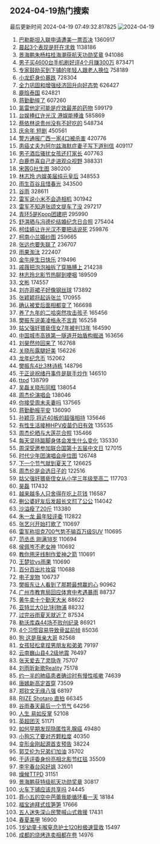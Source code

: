 ## 2024-04-19热门搜索 
最后更新时间 2024-04-19 07:49:32.817825 
![2024-04-19](https://imgs-storage.s3.us-east-005.backblazeb2.com/20240419/2024-04-19.png?versionId=4_z8fbbed132d73df8689c40f13_f1096e8007d379e53_d20240418_m234932_c005_v0501008_t0025_u01713484172696) 
1. [巴勒斯坦入联申请遭美一票否决](https://s.weibo.com/weibo?q=%23%E5%B7%B4%E5%8B%92%E6%96%AF%E5%9D%A6%E5%85%A5%E8%81%94%E7%94%B3%E8%AF%B7%E9%81%AD%E7%BE%8E%E4%B8%80%E7%A5%A8%E5%90%A6%E5%86%B3%23&t=31&band_rank=20&Refer=top) 1360917
1. [晨起3个表现是肝在求救](https://s.weibo.com/weibo?q=%23%E6%99%A8%E8%B5%B73%E4%B8%AA%E8%A1%A8%E7%8E%B0%E6%98%AF%E8%82%9D%E5%9C%A8%E6%B1%82%E6%95%91%23&t=31&band_rank=8&Refer=top) 1138186
1. [景海鹏朱杨柱桂海潮获航天功勋奖章](https://s.weibo.com/weibo?q=%23%E6%99%AF%E6%B5%B7%E9%B9%8F%E6%9C%B1%E6%9D%A8%E6%9F%B1%E6%A1%82%E6%B5%B7%E6%BD%AE%E8%8E%B7%E8%88%AA%E5%A4%A9%E5%8A%9F%E5%8B%8B%E5%A5%96%E7%AB%A0%23&t=31&band_rank=3&Refer=top) 941086
1. [男子买4600台手机刷好评4个月赚300万](https://s.weibo.com/weibo?q=%23%E7%94%B7%E5%AD%90%E4%B9%B04600%E5%8F%B0%E6%89%8B%E6%9C%BA%E5%88%B7%E5%A5%BD%E8%AF%844%E4%B8%AA%E6%9C%88%E8%B5%9A300%E4%B8%87%23&t=31&band_rank=40&Refer=top) 873471
1. [专家鼓励买到下铺的年轻人跟老人换位](https://s.weibo.com/weibo?q=%23%E4%B8%93%E5%AE%B6%E9%BC%93%E5%8A%B1%E4%B9%B0%E5%88%B0%E4%B8%8B%E9%93%BA%E7%9A%84%E5%B9%B4%E8%BD%BB%E4%BA%BA%E8%B7%9F%E8%80%81%E4%BA%BA%E6%8D%A2%E4%BD%8D%23&t=31&band_rank=1&Refer=top) 758189
1. [小龙虾身价暴跌](https://s.weibo.com/weibo?q=%23%E5%B0%8F%E9%BE%99%E8%99%BE%E8%BA%AB%E4%BB%B7%E6%9A%B4%E8%B7%8C%23&t=31&band_rank=2&Refer=top) 728304
1. [全力巩固和增强经济回升向好态势](https://s.weibo.com/weibo?q=%23%E5%85%A8%E5%8A%9B%E5%B7%A9%E5%9B%BA%E5%92%8C%E5%A2%9E%E5%BC%BA%E7%BB%8F%E6%B5%8E%E5%9B%9E%E5%8D%87%E5%90%91%E5%A5%BD%E6%80%81%E5%8A%BF%23&t=31&band_rank=3&Refer=top) 626427
1. [鹿晗泰国](https://s.weibo.com/weibo?q=%E9%B9%BF%E6%99%97%E6%B3%B0%E5%9B%BD&t=31&band_rank=4&Refer=top) 624821
1. [蒋勤勤摔了](https://s.weibo.com/weibo?q=%23%E8%92%8B%E5%8B%A4%E5%8B%A4%E6%91%94%E4%BA%86%23&t=31&band_rank=5&Refer=top) 607260
1. [氯雷他定可能是疗效最差的药物](https://s.weibo.com/weibo?q=%E6%B0%AF%E9%9B%B7%E4%BB%96%E5%AE%9A%E5%8F%AF%E8%83%BD%E6%98%AF%E7%96%97%E6%95%88%E6%9C%80%E5%B7%AE%E7%9A%84%E8%8D%AF%E7%89%A9&t=31&band_rank=39&Refer=top) 599179
1. [台娱捧红许光汉 港娱能捧谁](https://s.weibo.com/weibo?q=%E5%8F%B0%E5%A8%B1%E6%8D%A7%E7%BA%A2%E8%AE%B8%E5%85%89%E6%B1%89%20%E6%B8%AF%E5%A8%B1%E8%83%BD%E6%8D%A7%E8%B0%81&t=31&band_rank=6&Refer=top) 585869
1. [蔡依林说贵州没有不好吃的](https://s.weibo.com/weibo?q=%23%E8%94%A1%E4%BE%9D%E6%9E%97%E8%AF%B4%E8%B4%B5%E5%B7%9E%E6%B2%A1%E6%9C%89%E4%B8%8D%E5%A5%BD%E5%90%83%E7%9A%84%23&t=31&band_rank=7&Refer=top) 548734
1. [庆余年 短剧](https://s.weibo.com/weibo?q=%E5%BA%86%E4%BD%99%E5%B9%B4%20%E7%9F%AD%E5%89%A7&t=31&band_rank=9&Refer=top) 450561
1. [警方通报广西一家4口被杀害](https://s.weibo.com/weibo?q=%23%E8%AD%A6%E6%96%B9%E9%80%9A%E6%8A%A5%E5%B9%BF%E8%A5%BF%E4%B8%80%E5%AE%B64%E5%8F%A3%E8%A2%AB%E6%9D%80%E5%AE%B3%23&t=31&band_rank=28&Refer=top) 420776
1. [患癌丈夫为阿尔兹海默症妻子写下道别信](https://s.weibo.com/weibo?q=%23%E6%82%A3%E7%99%8C%E4%B8%88%E5%A4%AB%E4%B8%BA%E9%98%BF%E5%B0%94%E5%85%B9%E6%B5%B7%E9%BB%98%E7%97%87%E5%A6%BB%E5%AD%90%E5%86%99%E4%B8%8B%E9%81%93%E5%88%AB%E4%BF%A1%23&t=31&band_rank=10&Refer=top) 409117
1. [男子酒后骚扰女孩还打家长](https://s.weibo.com/weibo?q=%23%E7%94%B7%E5%AD%90%E9%85%92%E5%90%8E%E9%AA%9A%E6%89%B0%E5%A5%B3%E5%AD%A9%E8%BF%98%E6%89%93%E5%AE%B6%E9%95%BF%23&t=31&band_rank=11&Refer=top) 407763
1. [白鹿恭喜自己走进观众视野](https://s.weibo.com/weibo?q=%23%E7%99%BD%E9%B9%BF%E6%81%AD%E5%96%9C%E8%87%AA%E5%B7%B1%E8%B5%B0%E8%BF%9B%E8%A7%82%E4%BC%97%E8%A7%86%E9%87%8E%23&t=31&band_rank=17&Refer=top) 388331
1. [宋茜G社生图](https://s.weibo.com/weibo?q=%E5%AE%8B%E8%8C%9CG%E7%A4%BE%E7%94%9F%E5%9B%BE&t=31&band_rank=12&Refer=top) 380200
1. [林志玲 内娱美届纯元皇后](https://s.weibo.com/weibo?q=%E6%9E%97%E5%BF%97%E7%8E%B2%20%E5%86%85%E5%A8%B1%E7%BE%8E%E5%B1%8A%E7%BA%AF%E5%85%83%E7%9A%87%E5%90%8E&t=31&band_rank=13&Refer=top) 348553
1. [雨生百谷且惜春光](https://s.weibo.com/weibo?q=%23%E9%9B%A8%E7%94%9F%E7%99%BE%E8%B0%B7%E4%B8%94%E6%83%9C%E6%98%A5%E5%85%89%23&t=31&band_rank=48&Refer=top) 343500
1. [谷雨](https://s.weibo.com/weibo?q=%23%E8%B0%B7%E9%9B%A8%23&t=31&band_rank=8&Refer=top) 328611
1. [雷军说小米不会造相机](https://s.weibo.com/weibo?q=%23%E9%9B%B7%E5%86%9B%E8%AF%B4%E5%B0%8F%E7%B1%B3%E4%B8%8D%E4%BC%9A%E9%80%A0%E7%9B%B8%E6%9C%BA%23&t=31&band_rank=39&Refer=top) 301942
1. [雷军不知道张颂文提车了没](https://s.weibo.com/weibo?q=%23%E9%9B%B7%E5%86%9B%E4%B8%8D%E7%9F%A5%E9%81%93%E5%BC%A0%E9%A2%82%E6%96%87%E6%8F%90%E8%BD%A6%E4%BA%86%E6%B2%A1%23&t=31&band_rank=14&Refer=top) 297217
1. [青环5是Kpop团建吧](https://s.weibo.com/weibo?q=%23%E9%9D%92%E7%8E%AF5%E6%98%AFKpop%E5%9B%A2%E5%BB%BA%E5%90%A7%23&t=31&band_rank=27&Refer=top) 295990
1. [舒淇晒与冯德伦结婚纪念日合照](https://s.weibo.com/weibo?q=%23%E8%88%92%E6%B7%87%E6%99%92%E4%B8%8E%E5%86%AF%E5%BE%B7%E4%BC%A6%E7%BB%93%E5%A9%9A%E7%BA%AA%E5%BF%B5%E6%97%A5%E5%90%88%E7%85%A7%23&t=31&band_rank=41&Refer=top) 275404
1. [柯佳嬿让许光汉不要把话说死](https://s.weibo.com/weibo?q=%23%E6%9F%AF%E4%BD%B3%E5%AC%BF%E8%AE%A9%E8%AE%B8%E5%85%89%E6%B1%89%E4%B8%8D%E8%A6%81%E6%8A%8A%E8%AF%9D%E8%AF%B4%E6%AD%BB%23&t=31&band_rank=15&Refer=top) 259876
1. [柯南小兰婚纱图](https://s.weibo.com/weibo?q=%E6%9F%AF%E5%8D%97%E5%B0%8F%E5%85%B0%E5%A9%9A%E7%BA%B1%E5%9B%BE&t=31&band_rank=19&Refer=top) 259665
1. [张远也要失联了](https://s.weibo.com/weibo?q=%23%E5%BC%A0%E8%BF%9C%E4%B9%9F%E8%A6%81%E5%A4%B1%E8%81%94%E4%BA%86%23&t=31&band_rank=16&Refer=top) 236707
1. [雨果淘汰](https://s.weibo.com/weibo?q=%E9%9B%A8%E6%9E%9C%E6%B7%98%E6%B1%B0&t=31&band_rank=15&Refer=top) 222407
1. [金牛座生日快乐](https://s.weibo.com/weibo?q=%23%E9%87%91%E7%89%9B%E5%BA%A7%E7%94%9F%E6%97%A5%E5%BF%AB%E4%B9%90%23&t=31&band_rank=17&Refer=top) 219496
1. [戚薇把泡泡袖拆了穿胳膊上](https://s.weibo.com/weibo?q=%23%E6%88%9A%E8%96%87%E6%8A%8A%E6%B3%A1%E6%B3%A1%E8%A2%96%E6%8B%86%E4%BA%86%E7%A9%BF%E8%83%B3%E8%86%8A%E4%B8%8A%23&t=31&band_rank=18&Refer=top) 214238
1. [林志玲北影节热聊到哽咽](https://s.weibo.com/weibo?q=%23%E6%9E%97%E5%BF%97%E7%8E%B2%E5%8C%97%E5%BD%B1%E8%8A%82%E7%83%AD%E8%81%8A%E5%88%B0%E5%93%BD%E5%92%BD%23&t=31&band_rank=19&Refer=top) 189509
1. [文彬](https://s.weibo.com/weibo?q=%E6%96%87%E5%BD%AC&t=31&band_rank=50&Refer=top) 174557
1. [刘亦菲裙子好像钢丝球](https://s.weibo.com/weibo?q=%23%E5%88%98%E4%BA%A6%E8%8F%B2%E8%A3%99%E5%AD%90%E5%A5%BD%E5%83%8F%E9%92%A2%E4%B8%9D%E7%90%83%23&t=31&band_rank=21&Refer=top) 173892
1. [张颖颖将起诉张兰](https://s.weibo.com/weibo?q=%23%E5%BC%A0%E9%A2%96%E9%A2%96%E5%B0%86%E8%B5%B7%E8%AF%89%E5%BC%A0%E5%85%B0%23&t=31&band_rank=22&Refer=top) 170955
1. [确认被爱后面相都变了](https://s.weibo.com/weibo?q=%E7%A1%AE%E8%AE%A4%E8%A2%AB%E7%88%B1%E5%90%8E%E9%9D%A2%E7%9B%B8%E9%83%BD%E5%8F%98%E4%BA%86&t=31&band_rank=23&Refer=top) 166698
1. [养了九年的二哈突然攻击孩子](https://s.weibo.com/weibo?q=%23%E5%85%BB%E4%BA%86%E4%B9%9D%E5%B9%B4%E7%9A%84%E4%BA%8C%E5%93%88%E7%AA%81%E7%84%B6%E6%94%BB%E5%87%BB%E5%AD%A9%E5%AD%90%23&t=31&band_rank=25&Refer=top) 165456
1. [樊振东说美凌格永不言弃](https://s.weibo.com/weibo?q=%23%E6%A8%8A%E6%8C%AF%E4%B8%9C%E8%AF%B4%E7%BE%8E%E5%87%8C%E6%A0%BC%E6%B0%B8%E4%B8%8D%E8%A8%80%E5%BC%83%23&t=31&band_rank=20&Refer=top) 165258
1. [姑父强奸猥亵侄女7年被判13年](https://s.weibo.com/weibo?q=%23%E5%A7%91%E7%88%B6%E5%BC%BA%E5%A5%B8%E7%8C%A5%E4%BA%B5%E4%BE%84%E5%A5%B37%E5%B9%B4%E8%A2%AB%E5%88%A413%E5%B9%B4%23&t=31&band_rank=24&Refer=top) 164590
1. [中国城市高铁第一隧道开始盾构掘进](https://s.weibo.com/weibo?q=%23%E4%B8%AD%E5%9B%BD%E5%9F%8E%E5%B8%82%E9%AB%98%E9%93%81%E7%AC%AC%E4%B8%80%E9%9A%A7%E9%81%93%E5%BC%80%E5%A7%8B%E7%9B%BE%E6%9E%84%E6%8E%98%E8%BF%9B%23&t=31&band_rank=21&Refer=top) 163656
1. [刘昊然帅回来了](https://s.weibo.com/weibo?q=%E5%88%98%E6%98%8A%E7%84%B6%E5%B8%85%E5%9B%9E%E6%9D%A5%E4%BA%86&t=31&band_rank=26&Refer=top) 162768
1. [关晓彤露腿好美](https://s.weibo.com/weibo?q=%23%E5%85%B3%E6%99%93%E5%BD%A4%E9%9C%B2%E8%85%BF%E5%A5%BD%E7%BE%8E%23&t=31&band_rank=28&Refer=top) 156226
1. [龙年纪念币](https://s.weibo.com/weibo?q=%23%E9%BE%99%E5%B9%B4%E7%BA%AA%E5%BF%B5%E5%B8%81%23&t=31&band_rank=29&Refer=top) 152062
1. [樊振东4比3林诗栋](https://s.weibo.com/weibo?q=%23%E6%A8%8A%E6%8C%AF%E4%B8%9C4%E6%AF%943%E6%9E%97%E8%AF%97%E6%A0%8B%23&t=31&band_rank=30&Refer=top) 148796
1. [于正说祝绪丹事件是联手炒作](https://s.weibo.com/weibo?q=%23%E4%BA%8E%E6%AD%A3%E8%AF%B4%E7%A5%9D%E7%BB%AA%E4%B8%B9%E4%BA%8B%E4%BB%B6%E6%98%AF%E8%81%94%E6%89%8B%E7%82%92%E4%BD%9C%23&t=31&band_rank=31&Refer=top) 146510
1. [ttpd](https://s.weibo.com/weibo?q=ttpd&t=31&band_rank=46&Refer=top) 138799
1. [吴磊关晓彤同框](https://s.weibo.com/weibo?q=%23%E5%90%B4%E7%A3%8A%E5%85%B3%E6%99%93%E5%BD%A4%E5%90%8C%E6%A1%86%23&t=31&band_rank=33&Refer=top) 138054
1. [周杰伦演唱会](https://s.weibo.com/weibo?q=%23%E5%91%A8%E6%9D%B0%E4%BC%A6%E6%BC%94%E5%94%B1%E4%BC%9A%23&t=31&band_rank=32&Refer=top) 138046
1. [你接受周末夫妻吗](https://s.weibo.com/weibo?q=%23%E4%BD%A0%E6%8E%A5%E5%8F%97%E5%91%A8%E6%9C%AB%E5%A4%AB%E5%A6%BB%E5%90%97%23&t=31&band_rank=34&Refer=top) 137565
1. [蒋勤勤报平安](https://s.weibo.com/weibo?q=%23%E8%92%8B%E5%8B%A4%E5%8B%A4%E6%8A%A5%E5%B9%B3%E5%AE%89%23&t=31&band_rank=26&Refer=top) 136090
1. [孙颖莎 将近40板的超强相持](https://s.weibo.com/weibo?q=%E5%AD%99%E9%A2%96%E8%8E%8E%20%E5%B0%86%E8%BF%9140%E6%9D%BF%E7%9A%84%E8%B6%85%E5%BC%BA%E7%9B%B8%E6%8C%81&t=31&band_rank=35&Refer=top) 135646
1. [有性生活接种HPV疫苗仍旧有效](https://s.weibo.com/weibo?q=%23%E6%9C%89%E6%80%A7%E7%94%9F%E6%B4%BB%E6%8E%A5%E7%A7%8DHPV%E7%96%AB%E8%8B%97%E4%BB%8D%E6%97%A7%E6%9C%89%E6%95%88%23&t=31&band_rank=36&Refer=top) 135535
1. [周杰伦晒与大莲花合照](https://s.weibo.com/weibo?q=%23%E5%91%A8%E6%9D%B0%E4%BC%A6%E6%99%92%E4%B8%8E%E5%A4%A7%E8%8E%B2%E8%8A%B1%E5%90%88%E7%85%A7%23&t=31&band_rank=32&Refer=top) 135466
1. [每天坚持踮脚身体会发生什么变化](https://s.weibo.com/weibo?q=%23%E6%AF%8F%E5%A4%A9%E5%9D%9A%E6%8C%81%E8%B8%AE%E8%84%9A%E8%BA%AB%E4%BD%93%E4%BC%9A%E5%8F%91%E7%94%9F%E4%BB%80%E4%B9%88%E5%8F%98%E5%8C%96%23&t=31&band_rank=30&Refer=top) 135330
1. [周深受邀参加联合国第十五届中文日](https://s.weibo.com/weibo?q=%23%E5%91%A8%E6%B7%B1%E5%8F%97%E9%82%80%E5%8F%82%E5%8A%A0%E8%81%94%E5%90%88%E5%9B%BD%E7%AC%AC%E5%8D%81%E4%BA%94%E5%B1%8A%E4%B8%AD%E6%96%87%E6%97%A5%23&t=31&band_rank=33&Refer=top) 127015
1. [时代少年团演唱会座位图](https://s.weibo.com/weibo?q=%23%E6%97%B6%E4%BB%A3%E5%B0%91%E5%B9%B4%E5%9B%A2%E6%BC%94%E5%94%B1%E4%BC%9A%E5%BA%A7%E4%BD%8D%E5%9B%BE%23&t=31&band_rank=37&Refer=top) 126748
1. [下一个节气就到夏天了](https://s.weibo.com/weibo?q=%23%E4%B8%8B%E4%B8%80%E4%B8%AA%E8%8A%82%E6%B0%94%E5%B0%B1%E5%88%B0%E5%A4%8F%E5%A4%A9%E4%BA%86%23&t=31&band_rank=30&Refer=top) 126625
1. [周杰伦是会选日子的](https://s.weibo.com/weibo?q=%23%E5%91%A8%E6%9D%B0%E4%BC%A6%E6%98%AF%E4%BC%9A%E9%80%89%E6%97%A5%E5%AD%90%E7%9A%84%23&t=31&band_rank=43&Refer=top) 122516
1. [姑父强奸猥亵侄女从小学三年级至高二](https://s.weibo.com/weibo?q=%23%E5%A7%91%E7%88%B6%E5%BC%BA%E5%A5%B8%E7%8C%A5%E4%BA%B5%E4%BE%84%E5%A5%B3%E4%BB%8E%E5%B0%8F%E5%AD%A6%E4%B8%89%E5%B9%B4%E7%BA%A7%E8%87%B3%E9%AB%98%E4%BA%8C%23&t=31&band_rank=31&Refer=top) 117703
1. [昊磊](https://s.weibo.com/weibo?q=%E6%98%8A%E7%A3%8A&t=31&band_rank=38&Refer=top) 117432
1. [越来越多人只舍得在吃上花钱](https://s.weibo.com/weibo?q=%23%E8%B6%8A%E6%9D%A5%E8%B6%8A%E5%A4%9A%E4%BA%BA%E5%8F%AA%E8%88%8D%E5%BE%97%E5%9C%A8%E5%90%83%E4%B8%8A%E8%8A%B1%E9%92%B1%23&t=31&band_rank=42&Refer=top) 116587
1. [删公婆好友后发超长文怼了公公](https://s.weibo.com/weibo?q=%23%E5%88%A0%E5%85%AC%E5%A9%86%E5%A5%BD%E5%8F%8B%E5%90%8E%E5%8F%91%E8%B6%85%E9%95%BF%E6%96%87%E6%80%BC%E4%BA%86%E5%85%AC%E5%85%AC%23&t=31&band_rank=39&Refer=top) 114042
1. [沙溢瘦了20斤](https://s.weibo.com/weibo?q=%23%E6%B2%99%E6%BA%A2%E7%98%A6%E4%BA%8620%E6%96%A4%23&t=31&band_rank=41&Refer=top) 113380
1. [朱一龙 最年轻评委](https://s.weibo.com/weibo?q=%E6%9C%B1%E4%B8%80%E9%BE%99%20%E6%9C%80%E5%B9%B4%E8%BD%BB%E8%AF%84%E5%A7%94&t=31&band_rank=42&Refer=top) 112822
1. [张艺兴开始打歌了](https://s.weibo.com/weibo?q=%23%E5%BC%A0%E8%89%BA%E5%85%B4%E5%BC%80%E5%A7%8B%E6%89%93%E6%AD%8C%E4%BA%86%23&t=31&band_rank=43&Refer=top) 110697
1. [雷军称坦克700气势不输百万级SUV](https://s.weibo.com/weibo?q=%23%E9%9B%B7%E5%86%9B%E7%A7%B0%E5%9D%A6%E5%85%8B700%E6%B0%94%E5%8A%BF%E4%B8%8D%E8%BE%93%E7%99%BE%E4%B8%87%E7%BA%A7SUV%23&t=31&band_rank=44&Refer=top) 110695
1. [范丞丞 刚满18岁](https://s.weibo.com/weibo?q=%E8%8C%83%E4%B8%9E%E4%B8%9E%20%E5%88%9A%E6%BB%A118%E5%B2%81&t=31&band_rank=45&Refer=top) 110694
1. [侯佩岑不老女神](https://s.weibo.com/weibo?q=%23%E4%BE%AF%E4%BD%A9%E5%B2%91%E4%B8%8D%E8%80%81%E5%A5%B3%E7%A5%9E%23&t=31&band_rank=47&Refer=top) 110692
1. [教你用牙线制作爱神之箭](https://s.weibo.com/weibo?q=%23%E6%95%99%E4%BD%A0%E7%94%A8%E7%89%99%E7%BA%BF%E5%88%B6%E4%BD%9C%E7%88%B1%E7%A5%9E%E4%B9%8B%E7%AE%AD%23&t=31&band_rank=48&Refer=top) 110691
1. [王楚钦vs雨果](https://s.weibo.com/weibo?q=%E7%8E%8B%E6%A5%9A%E9%92%A6vs%E9%9B%A8%E6%9E%9C&t=31&band_rank=49&Refer=top) 110690
1. [百分百出片妆容](https://s.weibo.com/weibo?q=%E7%99%BE%E5%88%86%E7%99%BE%E5%87%BA%E7%89%87%E5%A6%86%E5%AE%B9&t=31&band_rank=50&Refer=top) 110688
1. [电子宠物](https://s.weibo.com/weibo?q=%E7%94%B5%E5%AD%90%E5%AE%A0%E7%89%A9&t=31&band_rank=34&Refer=top) 106737
1. [樊振东让人看到了那颗最想赢的心](https://s.weibo.com/weibo?q=%E6%A8%8A%E6%8C%AF%E4%B8%9C%E8%AE%A9%E4%BA%BA%E7%9C%8B%E5%88%B0%E4%BA%86%E9%82%A3%E9%A2%97%E6%9C%80%E6%83%B3%E8%B5%A2%E7%9A%84%E5%BF%83&t=31&band_rank=50&Refer=top) 90962
1. [广州市教育局回应体育中考遇暴雨](https://s.weibo.com/weibo?q=%23%E5%B9%BF%E5%B7%9E%E5%B8%82%E6%95%99%E8%82%B2%E5%B1%80%E5%9B%9E%E5%BA%94%E4%BD%93%E8%82%B2%E4%B8%AD%E8%80%83%E9%81%87%E6%9A%B4%E9%9B%A8%23&t=31&band_rank=37&Refer=top) 88737
1. [黄牛卖十个勤天大米](https://s.weibo.com/weibo?q=%23%E9%BB%84%E7%89%9B%E5%8D%96%E5%8D%81%E4%B8%AA%E5%8B%A4%E5%A4%A9%E5%A4%A7%E7%B1%B3%23&t=31&band_rank=43&Refer=top) 88622
1. [亚特兰大0比1利物浦](https://s.weibo.com/weibo?q=%23%E4%BA%9A%E7%89%B9%E5%85%B0%E5%A4%A70%E6%AF%941%E5%88%A9%E7%89%A9%E6%B5%A6%23&t=31&band_rank=34&Refer=top) 88232
1. [过完谷雨夏天就近了](https://s.weibo.com/weibo?q=%23%E8%BF%87%E5%AE%8C%E8%B0%B7%E9%9B%A8%E5%A4%8F%E5%A4%A9%E5%B0%B1%E8%BF%91%E4%BA%86%23&t=31&band_rank=47&Refer=top) 87534
1. [勒沃库森44场不败创纪录](https://s.weibo.com/weibo?q=%23%E5%8B%92%E6%B2%83%E5%BA%93%E6%A3%AE44%E5%9C%BA%E4%B8%8D%E8%B4%A5%E5%88%9B%E7%BA%AA%E5%BD%95%23&t=31&band_rank=46&Refer=top) 86921
1. [4个习惯容易导致骨盆前倾](https://s.weibo.com/weibo?q=%234%E4%B8%AA%E4%B9%A0%E6%83%AF%E5%AE%B9%E6%98%93%E5%AF%BC%E8%87%B4%E9%AA%A8%E7%9B%86%E5%89%8D%E5%80%BE%23&t=31&band_rank=47&Refer=top) 85036
1. [狗 这是我亲大哥](https://s.weibo.com/weibo?q=%E7%8B%97%20%E8%BF%99%E6%98%AF%E6%88%91%E4%BA%B2%E5%A4%A7%E5%93%A5&t=31&band_rank=41&Refer=top) 82568
1. [女孩轻松拿捏男朋友和弟弟](https://s.weibo.com/weibo?q=%E5%A5%B3%E5%AD%A9%E8%BD%BB%E6%9D%BE%E6%8B%BF%E6%8D%8F%E7%94%B7%E6%9C%8B%E5%8F%8B%E5%92%8C%E5%BC%9F%E5%BC%9F&t=31&band_rank=49&Refer=top) 79197
1. [云南巍山县4.2级地震](https://s.weibo.com/weibo?q=%23%E4%BA%91%E5%8D%97%E5%B7%8D%E5%B1%B1%E5%8E%BF4.2%E7%BA%A7%E5%9C%B0%E9%9C%87%23&t=31&band_rank=39&Refer=top) 76497
1. [张天爱去了灵隐寺](https://s.weibo.com/weibo?q=%23%E5%BC%A0%E5%A4%A9%E7%88%B1%E5%8E%BB%E4%BA%86%E7%81%B5%E9%9A%90%E5%AF%BA%23&t=31&band_rank=47&Refer=top) 75707
1. [刘雨昕新歌Reality](https://s.weibo.com/weibo?q=%23%E5%88%98%E9%9B%A8%E6%98%95%E6%96%B0%E6%AD%8CReality%23&t=31&band_rank=46&Refer=top) 75178
1. [约一半的肺癌患者确诊时有慢性咳嗽](https://s.weibo.com/weibo?q=%23%E7%BA%A6%E4%B8%80%E5%8D%8A%E7%9A%84%E8%82%BA%E7%99%8C%E6%82%A3%E8%80%85%E7%A1%AE%E8%AF%8A%E6%97%B6%E6%9C%89%E6%85%A2%E6%80%A7%E5%92%B3%E5%97%BD%23&t=31&band_rank=43&Refer=top) 74639
1. [唐嫣新高定首穿](https://s.weibo.com/weibo?q=%23%E5%94%90%E5%AB%A3%E6%96%B0%E9%AB%98%E5%AE%9A%E9%A6%96%E7%A9%BF%23&t=31&band_rank=44&Refer=top) 73509
1. [郑钦文无缘八强](https://s.weibo.com/weibo?q=%E9%83%91%E9%92%A6%E6%96%87%E6%97%A0%E7%BC%98%E5%85%AB%E5%BC%BA&t=31&band_rank=49&Refer=top) 68197
1. [RIIZE Shotaro 直拍](https://s.weibo.com/weibo?q=RIIZE%20Shotaro%20%E7%9B%B4%E6%8B%8D&t=31&band_rank=38&Refer=top) 66345
1. [谷雨春天最后一个节气](https://s.weibo.com/weibo?q=%23%E8%B0%B7%E9%9B%A8%E6%98%A5%E5%A4%A9%E6%9C%80%E5%90%8E%E4%B8%80%E4%B8%AA%E8%8A%82%E6%B0%94%23&t=31&band_rank=47&Refer=top) 64256
1. [人生 易如反掌](https://s.weibo.com/weibo?q=%E4%BA%BA%E7%94%9F%20%E6%98%93%E5%A6%82%E5%8F%8D%E6%8E%8C&t=31&band_rank=48&Refer=top) 52108
1. [英超团灭](https://s.weibo.com/weibo?q=%23%E8%8B%B1%E8%B6%85%E5%9B%A2%E7%81%AD%23&t=31&band_rank=35&Refer=top) 51171
1. [如何早期发现隐匿性乳腺癌](https://s.weibo.com/weibo?q=%23%E5%A6%82%E4%BD%95%E6%97%A9%E6%9C%9F%E5%8F%91%E7%8E%B0%E9%9A%90%E5%8C%BF%E6%80%A7%E4%B9%B3%E8%85%BA%E7%99%8C%23&t=31&band_rank=49&Refer=top) 49480
1. [小狗忘了要对齐颗粒度](https://s.weibo.com/weibo?q=%23%E5%B0%8F%E7%8B%97%E5%BF%98%E4%BA%86%E8%A6%81%E5%AF%B9%E9%BD%90%E9%A2%97%E7%B2%92%E5%BA%A6%23&t=31&band_rank=48&Refer=top) 40350
1. [变形金刚起源首支预告](https://s.weibo.com/weibo?q=%23%E5%8F%98%E5%BD%A2%E9%87%91%E5%88%9A%E8%B5%B7%E6%BA%90%E9%A6%96%E6%94%AF%E9%A2%84%E5%91%8A%23&t=31&band_rank=47&Refer=top) 38224
1. [郭艾伦为兄弟们加油](https://s.weibo.com/weibo?q=%23%E9%83%AD%E8%89%BE%E4%BC%A6%E4%B8%BA%E5%85%84%E5%BC%9F%E4%BB%AC%E5%8A%A0%E6%B2%B9%23&t=31&band_rank=49&Refer=top) 35702
1. [于适评委身份亮相北影节红毯](https://s.weibo.com/weibo?q=%23%E4%BA%8E%E9%80%82%E8%AF%84%E5%A7%94%E8%BA%AB%E4%BB%BD%E4%BA%AE%E7%9B%B8%E5%8C%97%E5%BD%B1%E8%8A%82%E7%BA%A2%E6%AF%AF%23&t=31&band_rank=31&Refer=top) 35509
1. [李宇春台风好飒](https://s.weibo.com/weibo?q=%23%E6%9D%8E%E5%AE%87%E6%98%A5%E5%8F%B0%E9%A3%8E%E5%A5%BD%E9%A3%92%23&t=31&band_rank=41&Refer=top) 32601
1. [燥候TTPD](https://s.weibo.com/weibo?q=%23%E7%87%A5%E5%80%99TTPD%23&t=31&band_rank=38&Refer=top) 31151
1. [景海鹏获特级航天功勋奖章](https://s.weibo.com/weibo?q=%23%E6%99%AF%E6%B5%B7%E9%B9%8F%E8%8E%B7%E7%89%B9%E7%BA%A7%E8%88%AA%E5%A4%A9%E5%8A%9F%E5%8B%8B%E5%A5%96%E7%AB%A0%23&t=31&band_rank=50&Refer=top) 30817
1. [火车下铺应该共享吗](https://s.weibo.com/weibo?q=%23%E7%81%AB%E8%BD%A6%E4%B8%8B%E9%93%BA%E5%BA%94%E8%AF%A5%E5%85%B1%E4%BA%AB%E5%90%97%23&t=31&band_rank=40&Refer=top) 24445
1. [莽小五的空中芭蕾我能循环看一天](https://s.weibo.com/weibo?q=%23%E8%8E%BD%E5%B0%8F%E4%BA%94%E7%9A%84%E7%A9%BA%E4%B8%AD%E8%8A%AD%E8%95%BE%E6%88%91%E8%83%BD%E5%BE%AA%E7%8E%AF%E7%9C%8B%E4%B8%80%E5%A4%A9%23&t=31&band_rank=36&Refer=top) 18184
1. [福宝迪拜式炫笋笋](https://s.weibo.com/weibo?q=%23%E7%A6%8F%E5%AE%9D%E8%BF%AA%E6%8B%9C%E5%BC%8F%E7%82%AB%E7%AC%8B%E7%AC%8B%23&t=31&band_rank=50&Refer=top) 17666
1. [五人迷失深山民警喊山式救援](https://s.weibo.com/weibo?q=%23%E4%BA%94%E4%BA%BA%E8%BF%B7%E5%A4%B1%E6%B7%B1%E5%B1%B1%E6%B0%91%E8%AD%A6%E5%96%8A%E5%B1%B1%E5%BC%8F%E6%95%91%E6%8F%B4%23&t=31&band_rank=50&Refer=top) 17431
1. [春夏美甲](https://s.weibo.com/weibo?q=%E6%98%A5%E5%A4%8F%E7%BE%8E%E7%94%B2&t=31&band_rank=42&Refer=top) 16900
1. [1岁幼童卡喉窒息护士120秒极速营救](https://s.weibo.com/weibo?q=%231%E5%B2%81%E5%B9%BC%E7%AB%A5%E5%8D%A1%E5%96%89%E7%AA%92%E6%81%AF%E6%8A%A4%E5%A3%AB120%E7%A7%92%E6%9E%81%E9%80%9F%E8%90%A5%E6%95%91%23&t=31&band_rank=49&Refer=top) 15497
1. [成都的烧烤连卖相都在卷](https://s.weibo.com/weibo?q=%23%E6%88%90%E9%83%BD%E7%9A%84%E7%83%A7%E7%83%A4%E8%BF%9E%E5%8D%96%E7%9B%B8%E9%83%BD%E5%9C%A8%E5%8D%B7%23&t=31&band_rank=49&Refer=top) 14976

